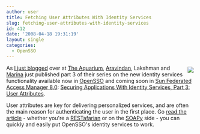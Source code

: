 ```yaml
---
author: user
title: Fetching User Attributes With Identity Services
slug: fetching-user-attributes-with-identity-services
id: 412
date: '2008-04-18 19:31:19'
layout: single
categories:
  - OpenSSO
---
```


<span style="margin: 5px; float: right;">[![](http://blogs.sun.com/theaquarium/resource/idsvcs3_fig2.jpg) ](http://developers.sun.com/identity/reference/techart/id-svcs3.html "Securing Applications With Identity Services, Part 3: User Attributes")</span> 

As [I just blogged](http://blogs.sun.com/theaquarium/entry/fetching_user_attributes_with_identity) over at [The Aquarium](http://blogs.sun.com/theaquarium/), [Aravindan](http://blogs.sun.com/aravind/), Lakshman and [Marina](http://weblogs.java.net/blog/marinasum/) just published part 3 of their series on the new identity services functionality available now in [OpenSSO](http://opensso.org/) and coming soon in [Sun Federated Access Manager 8.0](http://blogs.sun.com/raskin/entry/federated_access_manager_roadmap): [Securing Applications With Identity Services, Part 3: User Attributes](http://developers.sun.com/identity/reference/techart/id-svcs3.html).

User attributes are key for delivering personalized services, and are often the main reason for authenticating the user in the first place. Go [read the article](http://developers.sun.com/identity/reference/techart/id-svcs3.html) - whether you're a [RESTafarian](http://en.wikipedia.org/wiki/Representational_State_Transfer) or on the [SOAPy](http://en.wikipedia.org/wiki/SOAP) side - you can quickly and easily put OpenSSO's identity services to work.